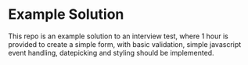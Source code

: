 # Example Solution

This repo is an example solution to an interview test, where 1 hour is provided to create a simple form, with basic validation, simple javascript event handling, datepicking and styling should be implemented.